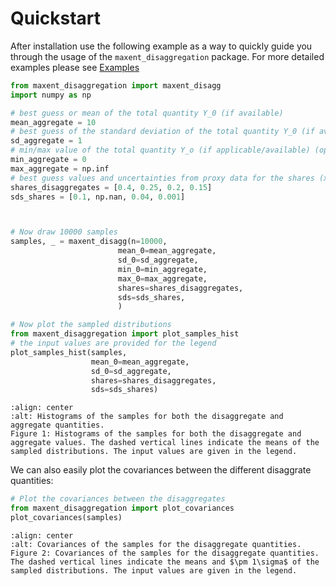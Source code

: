 # Quickstart

After installation use the following example as a way to quickly guide you through the usage of the `maxent_disaggregation` package. For more detailed examples please see [Examples](./examples/index.md)


```python
from maxent_disaggregation import maxent_disagg
import numpy as np

# best guess or mean of the total quantity Y_0 (if available)
mean_aggregate = 10
# best guess of the standard deviation of the total quantity Y_0 (if available)
sd_aggregate = 1
# min/max value of the total quantity Y_o (if applicable/available) (optional)
min_aggregate = 0
max_aggregate = np.inf
# best guess values and uncertainties from proxy data for the shares (x_i) if available (of not available put in np.nan)
shares_disaggregates = [0.4, 0.25, 0.2, 0.15]
sds_shares = [0.1, np.nan, 0.04, 0.001]



# Now draw 10000 samples
samples, _ = maxent_disagg(n=10000, 
                        mean_0=mean_aggregate,
                        sd_0=sd_aggregate,
                        min_0=min_aggregate,
                        max_0=max_aggregate, 
                        shares=shares_disaggregates, 
                        sds=sds_shares, 
                        )

# Now plot the sampled distributions
from maxent_disaggregation import plot_samples_hist
# the input values are provided for the legend
plot_samples_hist(samples, 
                  mean_0=mean_aggregate,
                  sd_0=sd_aggregate, 
                  shares=shares_disaggregates, 
                  sds=sds_shares)
```
```{figure} data/Quickstart_example.svg
:align: center
:alt: Histograms of the samples for both the disaggregate and aggregate quantities.
Figure 1: Histograms of the samples for both the disaggregate and aggregate values. The dashed vertical lines indicate the means of the sampled distributions. The input values are given in the legend. 
```


We can also easily plot the covariances between the different disaggrate quantities:

```python
# Plot the covariances between the disaggregates
from maxent_disaggregation import plot_covariances
plot_covariances(samples)
```

```{figure} data/Quickstart_example_covariances.svg
:align: center
:alt: Covariances of the samples for the disaggregate quantities.
Figure 2: Covariances of the samples for the disaggregate quantities. The dashed vertical lines indicate the means and $\pm 1\sigma$ of the sampled distributions. The input values are given in the legend. 
```
